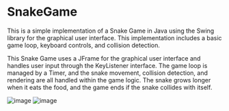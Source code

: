 # SnakeGame

This is a simple implementation of a Snake Game in Java using the Swing library for the graphical user interface. This implementation includes a basic game loop, keyboard controls, and collision detection.

This Snake Game uses a JFrame for the graphical user interface and handles user input through the KeyListener interface. The game loop is managed by a Timer, and the snake movement, collision detection, and rendering are all handled within the game logic. The snake grows longer when it eats the food, and the game ends if the snake collides with itself.

![image](https://github.com/abhinavparvatham/SnakeGame/assets/92590949/6f18b813-1eed-44e3-a53b-fc48262c2036)    ![image](https://github.com/abhinavparvatham/SnakeGame/assets/92590949/4e781167-12d2-4ee4-a7c0-c75b1e5a83d3)

